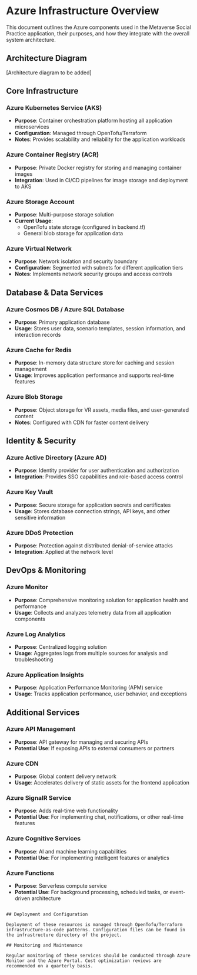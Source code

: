 # Azure Infrastructure Overview

This document outlines the Azure components used in the Metaverse Social Practice application, their purposes, and how they integrate with the overall system architecture.

## Architecture Diagram

[Architecture diagram to be added]

## Core Infrastructure

### Azure Kubernetes Service (AKS)
- **Purpose**: Container orchestration platform hosting all application microservices
- **Configuration**: Managed through OpenTofu/Terraform
- **Notes**: Provides scalability and reliability for the application workloads

### Azure Container Registry (ACR)
- **Purpose**: Private Docker registry for storing and managing container images
- **Integration**: Used in CI/CD pipelines for image storage and deployment to AKS

### Azure Storage Account
- **Purpose**: Multi-purpose storage solution
- **Current Usage**: 
  - OpenTofu state storage (configured in backend.tf)
  - General blob storage for application data

### Azure Virtual Network
- **Purpose**: Network isolation and security boundary
- **Configuration**: Segmented with subnets for different application tiers
- **Notes**: Implements network security groups and access controls

## Database & Data Services

### Azure Cosmos DB / Azure SQL Database
- **Purpose**: Primary application database
- **Usage**: Stores user data, scenario templates, session information, and interaction records

### Azure Cache for Redis
- **Purpose**: In-memory data structure store for caching and session management
- **Usage**: Improves application performance and supports real-time features

### Azure Blob Storage
- **Purpose**: Object storage for VR assets, media files, and user-generated content
- **Notes**: Configured with CDN for faster content delivery

## Identity & Security

### Azure Active Directory (Azure AD)
- **Purpose**: Identity provider for user authentication and authorization
- **Integration**: Provides SSO capabilities and role-based access control

### Azure Key Vault
- **Purpose**: Secure storage for application secrets and certificates
- **Usage**: Stores database connection strings, API keys, and other sensitive information

### Azure DDoS Protection
- **Purpose**: Protection against distributed denial-of-service attacks
- **Integration**: Applied at the network level

## DevOps & Monitoring

### Azure Monitor
- **Purpose**: Comprehensive monitoring solution for application health and performance
- **Usage**: Collects and analyzes telemetry data from all application components

### Azure Log Analytics
- **Purpose**: Centralized logging solution
- **Usage**: Aggregates logs from multiple sources for analysis and troubleshooting

### Azure Application Insights
- **Purpose**: Application Performance Monitoring (APM) service
- **Usage**: Tracks application performance, user behavior, and exceptions

## Additional Services

### Azure API Management
- **Purpose**: API gateway for managing and securing APIs
- **Potential Use**: If exposing APIs to external consumers or partners

### Azure CDN
- **Purpose**: Global content delivery network
- **Usage**: Accelerates delivery of static assets for the frontend application

### Azure SignalR Service
- **Purpose**: Adds real-time web functionality
- **Potential Use**: For implementing chat, notifications, or other real-time features

### Azure Cognitive Services
- **Purpose**: AI and machine learning capabilities
- **Potential Use**: For implementing intelligent features or analytics

### Azure Functions
- **Purpose**: Serverless compute service
- **Potential Use**: For background processing, scheduled tasks, or event-driven architecture
```

## Deployment and Configuration

Deployment of these resources is managed through OpenTofu/Terraform infrastructure-as-code patterns. Configuration files can be found in the infrastructure directory of the project.

## Monitoring and Maintenance

Regular monitoring of these services should be conducted through Azure Monitor and the Azure Portal. Cost optimization reviews are recommended on a quarterly basis.
